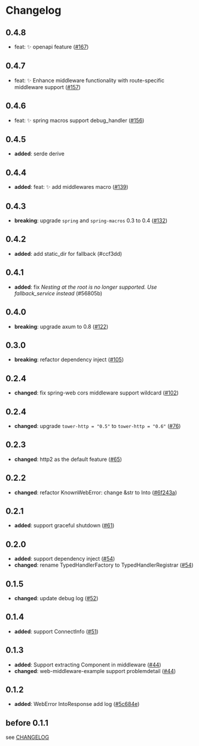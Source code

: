 # Changelog

## 0.4.8

- feat: ✨ openapi feature ([#167])

[#167]: https://github.com/spring-rs/spring-rs/pull/167

## 0.4.7

- feat: ✨ Enhance middleware functionality with route-specific middleware support ([#157])

[#157]: https://github.com/spring-rs/spring-rs/pull/157

## 0.4.6

- feat: ✨ spring macros support debug_handler ([#156])

[#156]: https://github.com/spring-rs/spring-rs/pull/156

## 0.4.5

- **added**: serde derive

## 0.4.4

- **added**: feat: ✨ add middlewares macro ([#139])

[#139]: https://github.com/spring-rs/spring-rs/pull/139

## 0.4.3

- **breaking**: upgrade `spring` and `spring-macros` 0.3 to 0.4 ([#132])

[#132]: https://github.com/spring-rs/spring-rs/pull/132

## 0.4.2

- **added**: add static_dir for fallback (#ccf3dd)

[#ccf3dd]: https://github.com/spring-rs/spring-rs/commit/ccf3dd139cd9e67854940343163f027457ac2dc8

## 0.4.1

- **added**: fix *Nesting at the root is no longer supported. Use fallback_service instead* (#56805b)

[#56805b]: https://github.com/spring-rs/spring-rs/commit/56805baea3de500287d0ef447ff48c28b095e4ba

## 0.4.0

- **breaking**: upgrade axum to 0.8 ([#122])

[#122]: https://github.com/spring-rs/spring-rs/pull/122

## 0.3.0

- **breaking**: refactor dependency inject ([#105])

[#105]: https://github.com/spring-rs/spring-rs/pull/105

## 0.2.4

- **changed**: fix spring-web cors middleware support wildcard ([#102])

[#102]: https://github.com/spring-rs/spring-rs/pull/102

## 0.2.4

- **changed**: upgrade `tower-http = "0.5"` to `tower-http = "0.6"` ([#76])

[#76]: https://github.com/spring-rs/spring-rs/pull/76

## 0.2.3

- **changed**: http2 as the default feature ([#65])

[#65]: https://github.com/spring-rs/spring-rs/pull/65

## 0.2.2

- **changed**: refactor KnownWebError: change &str to Into<String> ([#6f243a])

[#6f243a]: https://github.com/spring-rs/spring-rs/commit/6f243aa384aee22a0f3a32ed2ea2f20ec0f4d513

## 0.2.1

- **added**: support graceful shutdown ([#61])

[#61]: https://github.com/spring-rs/spring-rs/pull/61

## 0.2.0

- **added**: support dependency inject ([#54])
- **changed**: rename TypedHandlerFactory to TypedHandlerRegistrar ([#54])

[#54]: https://github.com/spring-rs/spring-rs/pull/54

## 0.1.5

- **changed**: update debug log ([#52])

[#52]: https://github.com/spring-rs/spring-rs/pull/52

## 0.1.4

- **added**: support ConnectInfo ([#51])

[#51]: https://github.com/spring-rs/spring-rs/pull/51

## 0.1.3

- **added**: Support extracting Component in middleware ([#44])
- **changed**: web-middleware-example support problemdetail ([#44])

[#44]: https://github.com/spring-rs/spring-rs/pull/44

## 0.1.2

- **added**: WebError IntoResponse add log ([#5c684e])

[#5c684e]: https://github.com/spring-rs/spring-rs/commit/5c684e439f4a8877aebcbb091bdc404bdf982597

## before 0.1.1

see [CHANGELOG](../CHANGELOG.md)